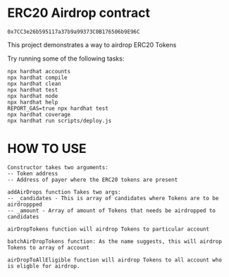 # ERC20 Airdrop contract

```
0x7CC3e26b595117a37b9a99373C0B176506b9E96C
```


This project demonstrates a way to airdrop ERC20 Tokens

Try running some of the following tasks:

```shell
npx hardhat accounts
npx hardhat compile
npx hardhat clean
npx hardhat test
npx hardhat node
npx hardhat help
REPORT_GAS=true npx hardhat test
npx hardhat coverage
npx hardhat run scripts/deploy.js
```

# HOW TO USE

```shell
Constructor takes two arguments:
-- Token address
-- Address of payer where the ERC20 tokens are present

addAirDrops function Takes two args:
-- _candidates - This is array of candidates where Tokens are to be airdroppped
-- _amount - Array of amount of Tokens that needs be airdropped to candidates

airDropTokens function will airdrop Tokens to particular account

batchAirDropTokens function: As the name suggests, this will airdrop Tokens to array of account

airDropToAllEligible function will airdrop Tokens to all account who is eligble for airdrop.
```
